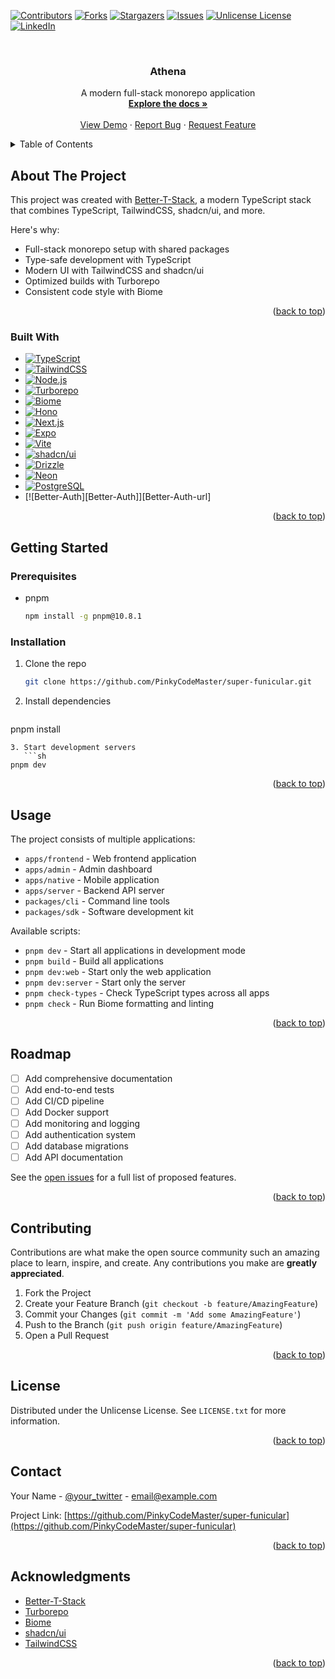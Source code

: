<!-- Improved compatibility of back to top link: See: https://github.com/othneildrew/Best-README-Template/pull/73 -->
<a id="readme-top"></a>

<!-- PROJECT SHIELDS -->
[![Contributors][contributors-shield]][contributors-url]
[![Forks][forks-shield]][forks-url]
[![Stargazers][stars-shield]][stars-url]
[![Issues][issues-shield]][issues-url]
[![Unlicense License][license-shield]][license-url]
[![LinkedIn][linkedin-shield]][linkedin-url]

<!-- PROJECT LOGO -->
<br />
<div align="center">
  <h3 align="center">Athena</h3>

  <p align="center">
    A modern full-stack monorepo application
    <br />
    <a href="#about-the-project"><strong>Explore the docs »</strong></a>
    <br />
    <br />
    <a href="#getting-started">View Demo</a>
    &middot;
    <a href="https://github.com/PinkyCodeMaster/super-funicular/issues/new?labels=bug&template=bug-report---.md">Report Bug</a>
    &middot;
    <a href="https://github.com/PinkyCodeMaster/super-funicular/issues/new?labels=enhancement&template=feature-request---.md">Request Feature</a>
  </p>
</div>

<!-- TABLE OF CONTENTS -->
<details>
  <summary>Table of Contents</summary>
  <ol>
    <li>
      <a href="#about-the-project">About The Project</a>
      <ul>
        <li><a href="#built-with">Built With</a></li>
      </ul>
    </li>
    <li>
      <a href="#getting-started">Getting Started</a>
      <ul>
        <li><a href="#prerequisites">Prerequisites</a></li>
        <li><a href="#installation">Installation</a></li>
      </ul>
    </li>
    <li><a href="#usage">Usage</a></li>
    <li><a href="#roadmap">Roadmap</a></li>
    <li><a href="#contributing">Contributing</a></li>
    <li><a href="#license">License</a></li>
    <li><a href="#contact">Contact</a></li>
    <li><a href="#acknowledgments">Acknowledgments</a></li>
  </ol>
</details>

<!-- ABOUT THE PROJECT -->
## About The Project

This project was created with [Better-T-Stack](https://github.com/AmanVarshney01/create-better-t-stack), a modern TypeScript stack that combines TypeScript, TailwindCSS, shadcn/ui, and more.

Here's why:
* Full-stack monorepo setup with shared packages
* Type-safe development with TypeScript
* Modern UI with TailwindCSS and shadcn/ui
* Optimized builds with Turborepo
* Consistent code style with Biome

<p align="right">(<a href="#readme-top">back to top</a>)</p>

### Built With

* [![TypeScript][TypeScript]][TypeScript-url]
* [![TailwindCSS][TailwindCSS]][TailwindCSS-url]
* [![Node.js][Node.js]][Node.js-url]
* [![Turborepo][Turborepo]][Turborepo-url]
* [![Biome][Biome]][Biome-url]
* [![Hono][Hono]][Hono-url]
* [![Next.js][Next.js]][Next-url]
* [![Expo][Expo]][Expo-url]
* [![Vite][Vite]][Vite-url]
* [![shadcn/ui][shadcn]][shadcn-url]
* [![Drizzle][Drizzle]][Drizzle-url]
* [![Neon][Neon]][Neon-url]
* [![PostgreSQL][PostgreSQL]][PostgreSQL-url]
* [![Better-Auth][Better-Auth]][Better-Auth-url]

<p align="right">(<a href="#readme-top">back to top</a>)</p>

<!-- GETTING STARTED -->
## Getting Started

### Prerequisites

* pnpm
  ```sh
  npm install -g pnpm@10.8.1
  ```

### Installation

1. Clone the repo
   ```sh
   git clone https://github.com/PinkyCodeMaster/super-funicular.git
   ```
2. Install dependencies
   ```sh
pnpm install
```
3. Start development servers
   ```sh
pnpm dev
```

<p align="right">(<a href="#readme-top">back to top</a>)</p>

<!-- USAGE EXAMPLES -->
## Usage

The project consists of multiple applications:

* `apps/frontend` - Web frontend application
* `apps/admin` - Admin dashboard
* `apps/native` - Mobile application
* `apps/server` - Backend API server
* `packages/cli` - Command line tools
* `packages/sdk` - Software development kit

Available scripts:
- `pnpm dev` - Start all applications in development mode
- `pnpm build` - Build all applications
- `pnpm dev:web` - Start only the web application
- `pnpm dev:server` - Start only the server
- `pnpm check-types` - Check TypeScript types across all apps
- `pnpm check` - Run Biome formatting and linting

<p align="right">(<a href="#readme-top">back to top</a>)</p>

<!-- ROADMAP -->
## Roadmap

- [ ] Add comprehensive documentation
- [ ] Add end-to-end tests
- [ ] Add CI/CD pipeline
- [ ] Add Docker support
- [ ] Add monitoring and logging
- [ ] Add authentication system
- [ ] Add database migrations
- [ ] Add API documentation

See the [open issues](https://github.com/PinkyCodeMaster/super-funicular/issues) for a full list of proposed features.

<p align="right">(<a href="#readme-top">back to top</a>)</p>

<!-- CONTRIBUTING -->
## Contributing

Contributions are what make the open source community such an amazing place to learn, inspire, and create. Any contributions you make are **greatly appreciated**.

1. Fork the Project
2. Create your Feature Branch (`git checkout -b feature/AmazingFeature`)
3. Commit your Changes (`git commit -m 'Add some AmazingFeature'`)
4. Push to the Branch (`git push origin feature/AmazingFeature`)
5. Open a Pull Request

<p align="right">(<a href="#readme-top">back to top</a>)</p>

<!-- LICENSE -->
## License

Distributed under the Unlicense License. See `LICENSE.txt` for more information.

<p align="right">(<a href="#readme-top">back to top</a>)</p>

<!-- CONTACT -->
## Contact

Your Name - [@your_twitter](https://twitter.com/your_username) - email@example.com

Project Link: [https://github.com/PinkyCodeMaster/super-funicular](https://github.com/PinkyCodeMaster/super-funicular)

<p align="right">(<a href="#readme-top">back to top</a>)</p>

<!-- ACKNOWLEDGMENTS -->
## Acknowledgments

* [Better-T-Stack](https://github.com/AmanVarshney01/create-better-t-stack)
* [Turborepo](https://turbo.build/repo)
* [Biome](https://biomejs.dev/)
* [shadcn/ui](https://ui.shadcn.com/)
* [TailwindCSS](https://tailwindcss.com/)

<p align="right">(<a href="#readme-top">back to top</a>)</p>

<!-- MARKDOWN LINKS & IMAGES -->
[contributors-shield]: https://img.shields.io/github/contributors/PinkyCodeMaster/super-funicular.svg?style=for-the-badge
[contributors-url]: https://github.com/PinkyCodeMaster/super-funicular/graphs/contributors
[forks-shield]: https://img.shields.io/github/forks/PinkyCodeMaster/super-funicular.svg?style=for-the-badge
[forks-url]: https://github.com/PinkyCodeMaster/super-funicular/network/members
[stars-shield]: https://img.shields.io/github/stars/PinkyCodeMaster/super-funicular.svg?style=for-the-badge
[stars-url]: https://github.com/PinkyCodeMaster/super-funicular/stargazers
[issues-shield]: https://img.shields.io/github/issues/PinkyCodeMaster/super-funicular.svg?style=for-the-badge
[issues-url]: https://github.com/PinkyCodeMaster/super-funicular/issues
[license-shield]: https://img.shields.io/github/license/PinkyCodeMaster/super-funicular.svg?style=for-the-badge
[license-url]: https://github.com/PinkyCodeMaster/super-funicular/blob/master/LICENSE.txt
[linkedin-shield]: https://img.shields.io/badge/-LinkedIn-black.svg?style=for-the-badge&logo=linkedin&colorB=555
[linkedin-url]: https://linkedin.com/in/PinkyCodeMaster
[TypeScript]: https://img.shields.io/badge/TypeScript-007ACC?style=for-the-badge&logo=typescript&logoColor=white
[TypeScript-url]: https://www.typescriptlang.org/
[TailwindCSS]: https://img.shields.io/badge/TailwindCSS-38B2AC?style=for-the-badge&logo=tailwind-css&logoColor=white
[TailwindCSS-url]: https://tailwindcss.com/
[Node.js]: https://img.shields.io/badge/Node.js-339933?style=for-the-badge&logo=nodedotjs&logoColor=white
[Node.js-url]: https://nodejs.org/
[Turborepo]: https://img.shields.io/badge/Turborepo-EF4444?style=for-the-badge&logo=turborepo&logoColor=white
[Turborepo-url]: https://turbo.build/repo
[Biome]: https://img.shields.io/badge/Biome-000000?style=for-the-badge&logo=biome&logoColor=white
[Biome-url]: https://biomejs.dev/
[Hono]: https://img.shields.io/badge/Hono-000000?style=for-the-badge&logo=hono&logoColor=white
[Hono-url]: https://hono.dev/
[Next.js]: https://img.shields.io/badge/Next.js-000000?style=for-the-badge&logo=nextdotjs&logoColor=white
[Next-url]: https://nextjs.org/
[Expo]: https://img.shields.io/badge/Expo-000000?style=for-the-badge&logo=expo&logoColor=white
[Expo-url]: https://expo.dev/
[Vite]: https://img.shields.io/badge/Vite-646CFF?style=for-the-badge&logo=vite&logoColor=white
[Vite-url]: https://vitejs.dev/
[shadcn]: https://img.shields.io/badge/shadcn/ui-000000?style=for-the-badge&logo=shadcnui&logoColor=white
[shadcn-url]: https://ui.shadcn.com/
[Drizzle]: https://img.shields.io/badge/Drizzle-000000?style=for-the-badge&logo=drizzle&logoColor=white
[Drizzle-url]: https://orm.drizzle.team/
[Neon]: https://img.shields.io/badge/Neon-000000?style=for-the-badge&logo=neon&logoColor=white
[Neon-url]: https://neon.tech/
[PostgreSQL]: https://img.shields.io/badge/PostgreSQL-336791?style=for-the-badge&logo=postgresql&logoColor=white
[PostgreSQL-url]: https://www.postgresql.org/
